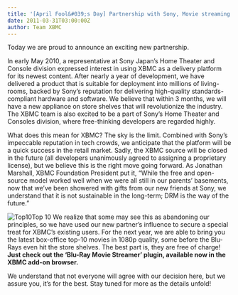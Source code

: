 ```yaml
---
title: '[April Fool&#039;s Day] Partnership with Sony, Movie streaming Add-on unveiled'
date: 2011-03-31T03:00:00Z
author: Team XBMC
---
```

Today we are proud to announce an exciting new partnership.

 In early May 2010, a representative at Sony Japan’s Home Theater and Console division expressed interest in using XBMC as a delivery platform for its newest content. After nearly a year of development, we have delivered a product that is suitable for deployment into millions of living-rooms, backed by Sony’s reputation for delivering high-quality standards-compliant hardware and software. We believe that within 3 months, we will have a new appliance on store shelves that will revolutionize the industry. The XBMC team is also excited to be a part of Sony’s Home Theater and Consoles division, where free-thinking developers are regarded highly.

 What does this mean for XBMC? The sky is the limit. Combined with Sony’s impeccable reputation in tech crowds, we anticipate that the platform will be a quick success in the retail market. Sadly, the XBMC source will be closed in the future (all developers unanimously agreed to assigning a proprietary license), but we believe this is the right move going forward. As Jonathan Marshall, XBMC Foundation President put it, “While the free and open-source model worked well when we were all still in our parents’ basements, now that we’ve been showered with gifts from our new friends at Sony, we understand that it is not sustainable in the long-term; DRM is the way of the future.”

   ![Top10](/sites/default/files/uploads/top10-new.png "Top10")Top 10    We realize that some may see this as abandoning our principles, so we have used our new partner’s influence to secure a special treat for XBMC’s existing users. For the next year, we are able to bring you the latest box-office top-10 movies in 1080p quality, some before the Blu-Rays even hit the store shelves. The best part is, they are free of charge! **Just check out the ‘Blu-Ray Movie Streamer’ plugin, available now in the XBMC add-on browser.**

 We understand that not everyone will agree with our decision here, but we assure you, it’s for the best. Stay tuned for more as the details unfold!

 